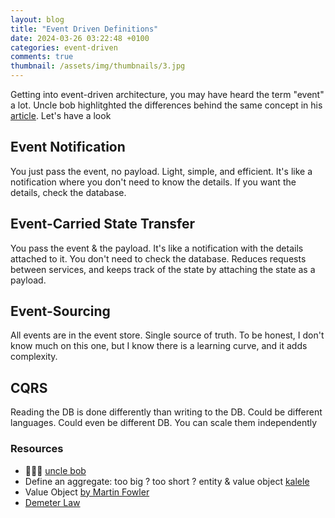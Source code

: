 ```yaml
---
layout: blog
title: "Event Driven Definitions"
date: 2024-03-26 03:22:48 +0100
categories: event-driven
comments: true
thumbnail: /assets/img/thumbnails/3.jpg
---
```


Getting into event-driven architecture, you may have heard the term "event" a lot. Uncle bob highlitghted the differences behind the same concept in his [article](https://martinfowler.com/articles/201701-event-driven.html). Let's have a look

## Event Notification

You just pass the event, no payload. Light, simple, and efficient. It's like a notification where you don't need to know the details. If you want the details, check the database.

## Event-Carried State Transfer

You pass the event & the payload. It's like a notification with the details attached to it. You don't need to check the database. Reduces requests between services, and keeps track of the state by attaching the state as a payload.

## Event-Sourcing

All events are in the event store. Single source of truth. To be honest, I don't know much on this one, but I know there is a learning curve, and it adds complexity.

## CQRS

Reading the DB is done differently than writing to the DB. Could be different languages. Could even be different DB. You can scale them independently

### Resources

- 👨🏻‍💻 [uncle bob](https://martinfowler.com/articles/201701-event-driven.html)
- Define an aggregate: too big ? too short ? entity & value object [kalele](https://kalele.io/wp-content/uploads/2019/01/DDD_COMMUNITY_ESSAY_AGGREGATES_PART_1.pdf)
- Value Object [by Martin Fowler](https://martinfowler.com/bliki/ValueObject.html)
- [Demeter Law](https://medium.com/vattenfall-tech/the-law-of-demeter-by-example-fd7adbf0c324)
